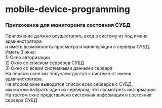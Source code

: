 # mobile-device-programming

<h3>Приложение для мониторинга состояния СУБД</h3>
Приложение должно осуществлять вход в систему из под имени администратора</br>и иметь возможность просмотра и манипуляции с сервера СУБД.
</br>
Иметь 3 окна:
</br>
1) Окно авторизации</br>
2) Окно со списком серверов СУБД</br>
3) Окно со всеми системными данными сервера</br>
На первом окне мы получаем доступ к системе от имени администратора.</br>
На втором окне выводится список всех серверов с СУБД,</br>мы можем выбрать один из сервером, что посмотреть информацию.</br>
На третем окне представлена системная информация о состоянии сервера СУБД</br>
